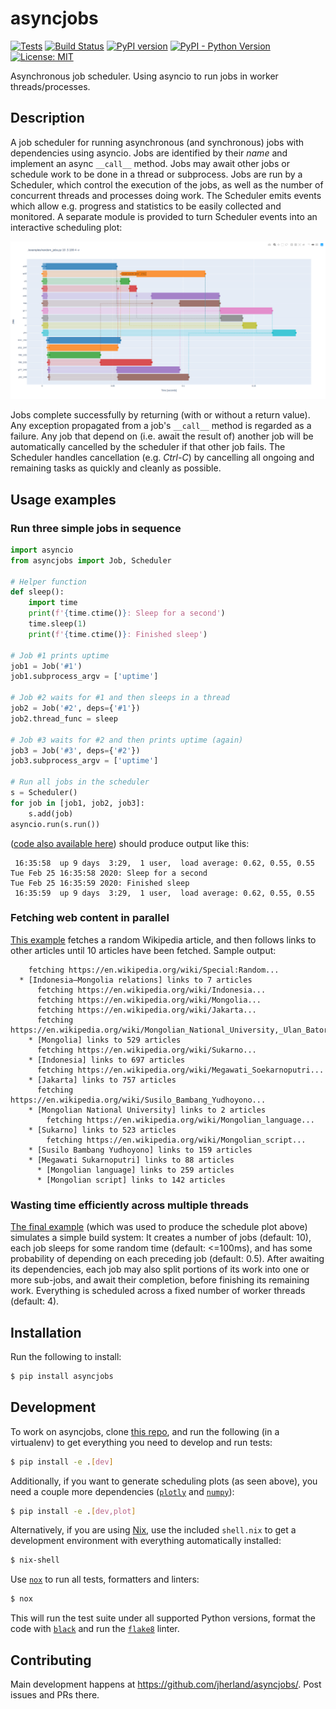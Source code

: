 # asyncjobs

[![Tests](https://github.com/jherland/asyncjobs/workflows/tests/badge.svg)](
https://github.com/jherland/asyncjobs/actions)
[![Build Status](https://travis-ci.org/jherland/asyncjobs.svg?branch=master)](
https://travis-ci.org/jherland/asyncjobs)
[![PyPI version](https://badge.fury.io/py/asyncjobs.svg)](
https://badge.fury.io/py/asyncjobs)
[![PyPI - Python Version](https://img.shields.io/pypi/pyversions/asyncjobs)](
https://pypi.org/project/asyncjobs/)
[![License: MIT](https://img.shields.io/badge/License-MIT-yellow.svg)](
https://opensource.org/licenses/MIT)

Asynchronous job scheduler.
Using asyncio to run jobs in worker threads/processes.

## Description

A job scheduler for running asynchronous (and synchronous) jobs with
dependencies using asyncio. Jobs are identified by their _name_ and implement
an async `__call__` method. Jobs may await other jobs or schedule work to be
done in a thread or subprocess. Jobs are run by a Scheduler, which control the
execution of the jobs, as well as the number of concurrent threads and
processes doing work. The Scheduler emits events which allow e.g. progress and
statistics to be easily collected and monitored. A separate module is provided
to turn Scheduler events into an interactive scheduling plot:

![Example schedule plot](
https://github.com/jherland/asyncjobs/raw/master/examples/random_jobs_plot.png)

Jobs complete successfully by returning (with or without a return value). Any
exception propagated from a job's `__call__` method is regarded as a failure.
Any job that depend on (i.e. await the result of) another job will be
automatically cancelled by the scheduler if that other job fails.
The Scheduler handles cancellation (e.g. _Ctrl-C_) by cancelling all ongoing
and remaining tasks as quickly and cleanly as possible.

## Usage examples

### Run three simple jobs in sequence

```python
import asyncio
from asyncjobs import Job, Scheduler

# Helper function
def sleep():
    import time
    print(f'{time.ctime()}: Sleep for a second')
    time.sleep(1)
    print(f'{time.ctime()}: Finished sleep')

# Job #1 prints uptime
job1 = Job('#1')
job1.subprocess_argv = ['uptime']

# Job #2 waits for #1 and then sleeps in a thread
job2 = Job('#2', deps={'#1'})
job2.thread_func = sleep

# Job #3 waits for #2 and then prints uptime (again)
job3 = Job('#3', deps={'#2'})
job3.subprocess_argv = ['uptime']

# Run all jobs in the scheduler
s = Scheduler()
for job in [job1, job2, job3]:
    s.add(job)
asyncio.run(s.run())
```

([code also available here](
https://github.com/jherland/asyncjobs/blob/master/examples/simple_usage.py))
should produce output like this:

```
 16:35:58  up 9 days  3:29,  1 user,  load average: 0.62, 0.55, 0.55
Tue Feb 25 16:35:58 2020: Sleep for a second
Tue Feb 25 16:35:59 2020: Finished sleep
 16:35:59  up 9 days  3:29,  1 user,  load average: 0.62, 0.55, 0.55
```

### Fetching web content in parallel

[This example](
https://github.com/jherland/asyncjobs/blob/master/examples/random_wikipedia.py)
fetches a random Wikipedia article, and then follows links to other articles
until 10 articles have been fetched. Sample output:

```
    fetching https://en.wikipedia.org/wiki/Special:Random...
  * [Indonesia–Mongolia relations] links to 7 articles
      fetching https://en.wikipedia.org/wiki/Indonesia...
      fetching https://en.wikipedia.org/wiki/Mongolia...
      fetching https://en.wikipedia.org/wiki/Jakarta...
      fetching https://en.wikipedia.org/wiki/Mongolian_National_University,_Ulan_Bator...
    * [Mongolia] links to 529 articles
      fetching https://en.wikipedia.org/wiki/Sukarno...
    * [Indonesia] links to 697 articles
      fetching https://en.wikipedia.org/wiki/Megawati_Soekarnoputri...
    * [Jakarta] links to 757 articles
      fetching https://en.wikipedia.org/wiki/Susilo_Bambang_Yudhoyono...
    * [Mongolian National University] links to 2 articles
        fetching https://en.wikipedia.org/wiki/Mongolian_language...
    * [Sukarno] links to 523 articles
        fetching https://en.wikipedia.org/wiki/Mongolian_script...
    * [Susilo Bambang Yudhoyono] links to 159 articles
    * [Megawati Sukarnoputri] links to 88 articles
      * [Mongolian language] links to 259 articles
      * [Mongolian script] links to 142 articles

```

### Wasting time efficiently across multiple threads

[The final example](
https://github.com/jherland/asyncjobs/blob/master/examples/random_jobs.py)
(which was used to produce the schedule plot above) simulates a simple build
system: It creates a number of jobs (default: 10), each job sleeps for some
random time (default: <=100ms), and has some probability of depending on each
preceding job (default: 0.5). After awaiting its dependencies, each job may
also split portions of its work into one or more sub-jobs, and await their
completion, before finishing its remaining work. Everything is scheduled
across a fixed number of worker threads (default: 4).

## Installation

Run the following to install:

```bash
$ pip install asyncjobs
```

## Development

To work on asyncjobs, clone [this repo](https://github.com/jherland/asyncjobs/),
and run the following (in a virtualenv) to get everything you need to develop
and run tests:

```bash
$ pip install -e .[dev]
```

Additionally, if you want to generate scheduling plots (as seen above), you
need a couple more dependencies ([`plotly`](https://plotly.com/python/) and
[`numpy`](https://numpy.org/)):

```bash
$ pip install -e .[dev,plot]
```

Alternatively, if you are using [Nix](https://nixos.org/nix/), use the included
`shell.nix` to get a development environment with everything automatically
installed:

```bash
$ nix-shell
```

Use [`nox`](https://nox.thea.codes/) to run all tests, formatters and linters:

```bash
$ nox
```

This will run the test suite under all supported Python versions, format the
code with [`black`](https://black.readthedocs.io/) and run the
[`flake8`](https://flake8.pycqa.org/) linter.

## Contributing

Main development happens at <https://github.com/jherland/asyncjobs/>.
Post issues and PRs there.
